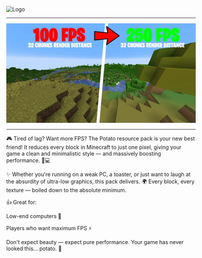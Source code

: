 <p align="side">
  <img src="https://cdn.modrinth.com/data/QUvmr7uI/48649ed1ec2ce68a11443372f3e96bc207a3ec07.gif" alt="Logo" width="64"/>
</p>



---

<p align="center">
  <img src="https://github.com/Zapak69/potato-bedrock/blob/main/Images/preview1.jpg?raw=true" alt="Preview" width="1920"/>
</p>

---

🎮 Tired of lag? Want more FPS? The Potato resource pack is your new best friend! It reduces every block in Minecraft to just one pixel, giving your game a clean and minimalistic style — and massively boosting performance. 💨💻

✨ Whether you're running on a weak PC, a toaster, or just want to laugh at the absurdity of ultra-low graphics, this pack delivers. 🌍 Every block, every texture — boiled down to the absolute minimum.

👍 Great for:

Low-end computers 🧺

Players who want maximum FPS ⚡

Don't expect beauty — expect pure performance. Your game has never looked this... potato. 🥔
